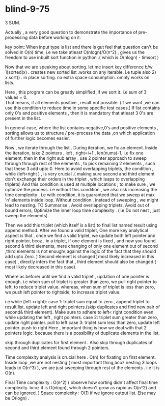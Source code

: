 # blind-9-75
3 SUM.

Actually , a very good question to demonstrate the importance of pre-processing data before working on it.

key point:
When input type is list and there is gut feel that question can't be solved in O(n) time,  i.e we take atleast O(nlogn)/O(n^2) , gives us the freedom to use inbuilt sort function in python .( which is O(nlogn) - timsort )

Now that we are speaking about sorting. let me insert key difference b/w 
1)sorted(x)  . creates new sorted list .works on any iterable. i.e tuple also
 2) x.sort()  . in place sorting. no extra space consumption. omnly works on lists.

Here , this program can be greatly simplified ,if we sort it.
i.e sum of 3 values = 0.  
That means, if all elements positive , result not possible.
(if we want ,we can use this condition to reduce time in some specific test cases.)
If list contains only 0's and positive elements , then it is mandatory that atleast 3 0's are present in the list.

In general case, where the list contains negative,0's and positive elements , sorting allows us to structure / pre-process the data ,on which application of further logic becomes easier.

Now , we iterate through the list .
During iteration, we fix an element.
Inside the iteration, take 2 pointers . left , right=i+1 , len(nums)-1.
i.e fix one element, then in the right sub array , use 2 pointer approach to sweep through through rest of the elements , to pick remaining 2 elements , such that these 3 add upto 0.
Here to avoid overlapping triplets, the condition , while (left<right ) , is very crucial .( making sure second and third element don't exchange their orders in the triplet , which leaps to overlapping triplets)
And this condition is used at multiple locations ,  to make sure , we optimize the process. i.e without this condition , we also risk increasing the time complexity . i.e with condition, it is guaranteed that we sweep at max 'n' elements inside loop. 
Without condition , instead of sweeping , we might lead to nesting.
TO Summarise , Avoid overlapping triplets, Avoid out of bound errors, Optimize the inner loop time complexity . (i.e Do not nest , just sweep the elements).

Then we add this triplet (which itself is a list)  to final list named result using append method.
After we found a valid triplet,
One more key analytical aspect is that , once we find a valid triplet, we update both left pointer and right pointer, bcoz , in a triplet, if one element is fixed , and now you found second & third elements, mere changing of only  one element out of second ,third elements is not enough( against the logic of the fact that they should add upto Zero. )
Second element is changed( most likely increased in this case) , directly infers the fact that , third element should also be changed ( most likely decreased in this case).

Where as before/ until we find a valid triplet ,  updation of one pointer is enough.
 i.e when sum of triplet is greater than zero, we pull right  pointer to left, to reduce triplet value.
whereas, when sum of triplet is less than zero, we push left pointer to rightside, to increase triplet value.

i.e while (left <right):
         case 1: triplet sum equal to zero , append triplet to result list. update left and right pointers.(skip duplicates and find new pair of second& third element). Make sure to adhere to left< right condition even while updating the left , right pointers.
         case 2: triplet sum greater than zero, update right pointer. pull to left
         case 3: triplet sum less than zero, update left pointer. push to right
Here , important thing is how we deal with that 2 pointers logic.
because there is a possibility of duplicate elements in the list.

skip through duplicates for first element .
Also skip through duplicates of second and third element found through 2 pointers.

Time complexity analysis is crucial here .
O(n) for fixating on first element.
Inside loop ,we are not nesting ( most important thing,bcoz nesting 3 loops leads to O(n^3) ), we are just sweeping through rest of the elements .
i.e it is O(n).

Final Time complexity : O(n^2)  ( observe how sorting didn't affect final time complexity. bcoz it is O(nlogn), which doesn't grow as rapid as O(n^2) and can be ignored.  )
Space complexity : O(1) if we ignore output list.
Else may be O(logn) .
